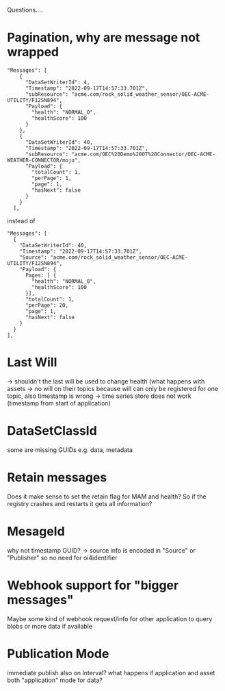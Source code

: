 Questions....

# Pagination, why are message not wrapped
```
"Messages": [
    {
      "DataSetWriterId": 4,
      "Timestamp": "2022-09-17T14:57:33.701Z",
      "subResource": "acme.com/rock_solid_weather_sensor/OEC-ACME-UTILITY/F12SN894",
      "Payload": {
        "health": "NORMAL_0",
        "healthScore": 100
      }
    },
    {
      "DataSetWriterId": 40,
      "Timestamp": "2022-09-17T14:57:33.701Z",
      "subResource": "acme.com/OEC%20Demo%20OT%20Connector/OEC-ACME-WEATHER-CONNECTOR/mojo",
      "Payload": {
        "totalCount": 1,
        "perPage": 1,
        "page": 1,
        "hasNext": false
      }
    }
  ],
  ```
  instead of 
  ```
  "Messages": [
    {
      "DataSetWriterId": 40,
      "Timestamp": "2022-09-17T14:57:33.701Z",
      "Source": "acme.com/rock_solid_weather_sensor/OEC-ACME-UTILITY/F12SN894",
      "Payload": {
        Pages: [ {
          "health": "NORMAL_0",
          "healthScore": 100
        }],
        "totalCount": 1,
        "perPage": 20,
        "page": 1,
        "hasNext": false
      }
    }
  ],
  ```

# Last Will
-> shouldn't the last will be used to change health (what happens with assets -> no will on their topics because will can only be registered for one topic, also timestamp is wrong -> time series store does not work (timestamp from start of application)

# DataSetClassId
some are missing GUIDs e.g. data, metadata

# Retain messages
Does it make sense to set the retain flag for MAM and health? So if the registry crashes and restarts it gets all information?

# MesageId
why not timestamp GUID? -> source info is encoded in "Source" or "Publisher" so no need for oi4identifier

# Webhook support for "bigger messages"
Maybe some kind of webhook request/info for other application to query blobs or more data if available

# Publication Mode
immediate publish also on Interval? what happens if application and asset both  "application" mode for data?